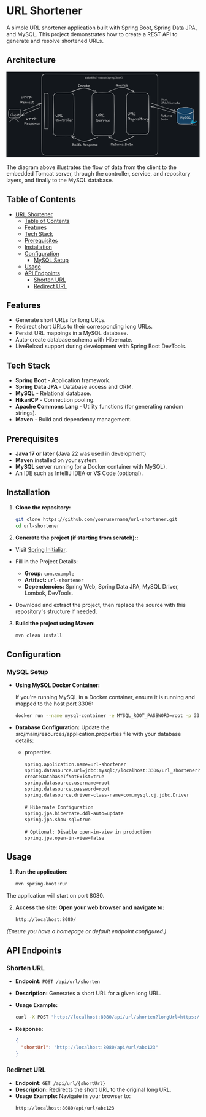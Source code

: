 # URL Shortener

A simple URL shortener application built with Spring Boot, Spring Data JPA, and MySQL. This project demonstrates how to create a REST API to generate and resolve shortened URLs.

## Architecture

![Project Architecture](assets/project-architecture.png)

The diagram above illustrates the flow of data from the client to the embedded Tomcat server, through the controller, service, and repository layers, and finally to the MySQL database.

## Table of Contents

- [URL Shortener](#url-shortener)
  - [Table of Contents](#table-of-contents)
  - [Features](#features)
  - [Tech Stack](#tech-stack)
  - [Prerequisites](#prerequisites)
  - [Installation](#installation)
  - [Configuration](#configuration)
    - [MySQL Setup](#mysql-setup)
  - [Usage](#usage)
  - [API Endpoints](#api-endpoints)
    - [Shorten URL](#shorten-url)
    - [Redirect URL](#redirect-url)

## Features

- Generate short URLs for long URLs.
- Redirect short URLs to their corresponding long URLs.
- Persist URL mappings in a MySQL database.
- Auto-create database schema with Hibernate.
- LiveReload support during development with Spring Boot DevTools.

## Tech Stack

- **Spring Boot** - Application framework.
- **Spring Data JPA** - Database access and ORM.
- **MySQL** - Relational database.
- **HikariCP** - Connection pooling.
- **Apache Commons Lang** - Utility functions (for generating random strings).
- **Maven** - Build and dependency management.

## Prerequisites

- **Java 17 or later** (Java 22 was used in development)
- **Maven** installed on your system.
- **MySQL** server running (or a Docker container with MySQL).
- An IDE such as IntelliJ IDEA or VS Code (optional).

## Installation

1. **Clone the repository:**
   ```bash
   git clone https://github.com/yourusername/url-shortener.git
   cd url-shortener

2. **Generate the project (if starting from scratch)::**
- Visit [Spring Initializr](https://start.spring.io/).

- Fill in the Project Details:
  - **Group:** `com.example`
  - **Artifact:** `url-shortener`
  - **Dependencies:** Spring Web, Spring Data JPA, MySQL Driver, Lombok, DevTools.

- Download and extract the project, then replace the source with this repository's structure if needed.

3. **Build the project using Maven:**
   ```bash
   mvn clean install

## Configuration

### MySQL Setup

- **Using MySQL Docker Container:**

    If you're running MySQL in a Docker container, ensure it is running and mapped to the host port 3306:

    ```bash
    docker run --name mysql-container -e MYSQL_ROOT_PASSWORD=root -p 3306:3306 -d mysql

- **Database Configuration:**
  Update the src/main/resources/application.properties file with your database details:
  - properties
    ```properties
    spring.application.name=url-shortener
    spring.datasource.url=jdbc:mysql://localhost:3306/url_shortener?createDatabaseIfNotExist=true
    spring.datasource.username=root
    spring.datasource.password=root
    spring.datasource.driver-class-name=com.mysql.cj.jdbc.Driver
    
    # Hibernate Configuration
    spring.jpa.hibernate.ddl-auto=update
    spring.jpa.show-sql=true
    
    # Optional: Disable open-in-view in production
    spring.jpa.open-in-view=false

## Usage
1. **Run the application:**
    ```bash
    mvn spring-boot:run
The application will start on port 8080.
    
2. **Access the site: Open your web browser and navigate to:**
    ```bash
    http://localhost:8080/
*(Ensure you have a homepage or default endpoint configured.)*

## API Endpoints

### Shorten URL
- **Endpoint:** `POST /api/url/shorten`  
- **Description:** Generates a short URL for a given long URL.

- **Usage Example:**
    ```bash
    curl -X POST "http://localhost:8080/api/url/shorten?longUrl=https://example.com"
- **Response:**
  ```json
  {
    "shortUrl": "http://localhost:8080/api/url/abc123"
  }

### Redirect URL

- **Endpoint:** `GET /api/url/{shortUrl}`
- **Description:** Redirects the short URL to the original long URL.
- **Usage Example:** Navigate in your browser to:
    ```bash
    http://localhost:8080/api/url/abc123
    

